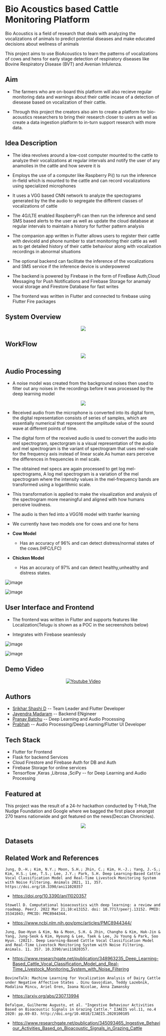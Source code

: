# Bio Acoustics based Cattle Monitoring Platform

Bio Acoustics is a field of research that deals with analyzing the vocalizations of animals to predict potential diseases and make educated decisions about wellness of animals

This project aims to use BioAcoustics to learn the patterns of vocalizations of cows and hens for early stage detection of respiratory diseases like Bovine Respiratory Disease (BVT) and Avenian Infulenza.







## Aim 

- The farmers who are on-board this platform will also recieve regular monitoring data and warnings about their cattle incase of a detection of diesease based on vocalization of their cattle.

- Through this project the creators also aim to create a platform for bio-acoustics researchers to bring their research closer to users as well as create a data ingestion platform to in-turn support research with more data.
## Idea Description

- The idea revolves around a low-cost computer mounted to the cattle to analyze their vocalizations at regular intervals and notify the user of any anamolies in the cattle and how severe it is

- Employs the use of a computer like Raspberry Pi() to run the inference in-field which is mounted to the cattle and can record vocalizations using specialized microphones

- It uses a VGG based CNN network to analyze the spectograms generated by the the audio to segregate the different classes of vocalizations of cattle

- The 4G/LTE enabled RaspberryPi can then run the inference and send SMS based alerts to the user as well as update the cloud database at regular intervals to maintain a history for further pattern analysis

- The companion app written in Flutter allows users to register their cattle with deviceId and phone number to start monitoring their cattle as well as to get detailed history of their cattle behaviour along with vocalization recordings in abnormal situations

- The optional backend can facilitate the inference of the vocalizations and SMS service if the inference device is underpowered

- The backend is powered by Firebase in the form of FireBase Auth,Cloud Messaging for Push Notifications and Firebase Storage for anamaly vocal storage and Firestore Database for fast writes

- The frontend was written in Flutter and connected to firebase using Flutter Fire packages
## System Overview

<p align="center" width="100%">
  <img src="https://github.com/srikharshashi/cattle-monioring-bioacoustics/assets/37980605/ee87cf4b-d07b-4ee9-8f7b-b6a4cd8ad86c" />
</p>


## WorkFlow

<p align="center" width="100%">
  <img src="https://github.com/srikharshashi/cattle-monioring-bioacoustics/assets/37980605/64494755-ba63-407d-8f38-a99ad19451ba" />
</p>


## Audio Processing

- A noise model was created from the background noises then used to filter out any noises in the recordings before it was processed by the deep learning model


<p align="center" width="100%" >
  <img src="https://github.com/srikharshashi/cattle-monioring-bioacoustics/assets/37980605/65c82b9a-79e0-440b-946b-0485bef21a67" />
</p>

- Received audio from the microphone is converted into its digital form, the digital representation consists of series of samples, which are essentially numerical that represent the amplitude value of the sound wave at different points of time.

- The digital form of the received audio is used to convert the audio into mel spectrogram, spectorgram is a visual representation of the audio and mel spectrogram is the variant of spectrogram that uses mel-scale for the frequency axis instead of linear scale.As human ears perceive the differences in frequencies in mel scale.

- The obtained mel specs are again processed to get log mel-spectrograms, A log mel spectrogram is a variation of the mel spectrogram where the intensity values in the mel-frequency bands are transformed using a logarithmic scale. 

- This transformation is applied to make the visualization and analysis of the spectrogram more meaningful and aligned with how humans perceive loudness.

- The audio is then fed into a VGG16 model with tranfer learning 

- We currently have two models one for cows and one for hens

- **Cow Model**

    - Has an accuracy of 96% and can detect distress/normal states of the cows.(HFC/LFC)

- **Chicken Model**

    - Has an accuracy of 97% and can detect healthy,unhealthy and distress states.

![image](https://github.com/srikharshashi/cattle-monioring-bioacoustics/assets/37980605/5eb3b5ba-7fb0-4cf9-8ab9-3d9a86bb9baf)


![image](https://github.com/srikharshashi/cattle-monioring-bioacoustics/assets/37980605/a51e014d-a092-4a98-8c0b-696fe6e6e752)




## User Interface and Frontend

- The frontend was written in Flutter and supports features like Localization(Telugu is shown as a POC in the secreenshots below)

- Integrates with Firebase seamlessly

![image](https://github.com/srikharshashi/cattle-monioring-bioacoustics/assets/37980605/0b5a8309-ec39-4a5e-bfba-1735e12a55b0)

![image](https://github.com/srikharshashi/cattle-monioring-bioacoustics/assets/37980605/7fdbe8b7-6ef9-4198-ac28-d96ec7069157)

## Demo Video

<div align="center">
  <a href="https://www.youtube.com/watch?v=lBWsUVvXhiE"><img src="https://img.youtube.com/vi/lBWsUVvXhiE/0.jpg" alt="Youtube Video"></a>
</div>


## Authors

- [Srikhar Shashi D](https://www.github.com/srikharshahsi) -- Team Leader and Flutter Developer
- [Jayendra Madaram](https://github.com/jayendramadaram) -- Backend ENgineer
- [Pranav Batchu]() -- Deep Learning and Audio Processing 
- [Prabhah]() -- Audio Processing/Deep Learning/Flutter UI Developer

## Tech Stack

- Flutter for Frontend
- Flask for backend Services
- Cloud Firestore and Firebase Auth for DB and Auth
- Firebase Storage for online services
- Tensorflow ,Keras ,Librosa ,SciPy -- for Deep Learning and Audio Processing

## Featured at 

This project was the result of a 24-hr hackathon conducted by T-Hub,The Nudge Foundation and Google where we bagged the first place amongst 270 teams nationwide and got featured on the news(Deccan Chronicles).

<p align="center" width="100%" >
  <img src="https://github.com/srikharshashi/cattle-monioring-bioacoustics/assets/37980605/599a56a9-d7fc-4f42-a2e0-b589f1b7f07f" />
</p>



## Datasets


## Related Work and References

```Jung, D.-H.; Kim, N.Y.; Moon, S.H.; Jhin, C.; Kim, H.-J.; Yang, J.-S.; Kim, H.S.; Lee, T.S.; Lee, J.Y.; Park, S.H. Deep Learning-Based Cattle Vocal Classification Model and Real-Time Livestock Monitoring System with Noise Filtering. Animals 2021, 11, 357. https://doi.org/10.3390/ani11020357```

- https://doi.org/10.3390/ani11020357

```Stowell D. Computational bioacoustics with deep learning: a review and roadmap. PeerJ. 2022 Mar 21;10:e13152. doi: 10.7717/peerj.13152. PMID: 35341043; PMCID: PMC8944344.```

- https://www.ncbi.nlm.nih.gov/pmc/articles/PMC8944344/

```Jung, Dae-Hyun & Kim, Na & Moon, S.H. & Jhin, Changho & Kim, Hak-Jin & Yang, Jung-Seok & Kim, Hyoung & Lee, Taek & Lee, Ju Young & Park, Soo Hyun. (2021). Deep Learning-Based Cattle Vocal Classification Model and Real-Time Livestock Monitoring System with Noise Filtering. Animals. 11. 357. 10.3390/ani11020357. ```

- https://www.researchgate.net/publication/348963235_Deep_Learning-Based_Cattle_Vocal_Classification_Model_and_Real-Time_Livestock_Monitoring_System_with_Noise_Filtering

```BovineTalk: Machine Learning for Vocalization Analysis of Dairy Cattle under Negative Affective States . Dinu Gavojdian, Teddy Lazebnik, Madalina Mincu, Ariel Oren, Ioana Nicolae, Anna Zamansky```

- https://arxiv.org/abs/2307.13994

```Defalque, Guilherme Augusto, et al. "Ingestive Behaviour Activities Based on Bioacoustic Signals in Grazing Cattle." IJAEIS vol.11, no.4 2020: pp.69-83. http://doi.org/10.4018/IJAEIS.2020100105```

- https://www.researchgate.net/publication/345093465_Ingestive_Behaviour_Activities_Based_on_Bioacoustic_Signals_in_Grazing_Cattle

